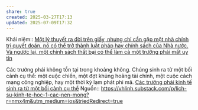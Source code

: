 ```yaml
---
share: true
created: 2025-03-27T17:13
updated: 2025-07-09T17:32
---
```

Khái niệm:: 
[Một lý thuyết ra đời trên giấy, nhưng chỉ cần gặp một nhà chính trị quyết đoán, nó có thể trở thành luật pháp hay chính sách của Nhà nước. Và ngược lại, một chính sách thất bại có thể làm cả một trường phái mất uy tín](M%E1%BB%99t%20l%C3%BD%20thuy%E1%BA%BFt%20ra%20%C4%91%E1%BB%9Di%20tr%C3%AAn%20gi%E1%BA%A5y,%20nh%C6%B0ng%20ch%E1%BB%89%20c%E1%BA%A7n%20g%E1%BA%B7p%20m%E1%BB%99t%20nh%C3%A0%20ch%C3%ADnh%20tr%E1%BB%8B%20quy%E1%BA%BFt%20%C4%91o%C3%A1n,%20n%C3%B3%20c%C3%B3%20th%E1%BB%83%20tr%E1%BB%9F%20th%C3%A0nh%20lu%E1%BA%ADt%20ph%C3%A1p%20hay%20ch%C3%ADnh%20s%C3%A1ch%20c%E1%BB%A7a%20Nh%C3%A0%20n%C6%B0%E1%BB%9Bc.%20V%C3%A0%20ng%C6%B0%E1%BB%A3c%20l%E1%BA%A1i,%20m%E1%BB%99t%20ch%C3%ADnh%20s%C3%A1ch%20th%E1%BA%A5t%20b%E1%BA%A1i%20c%C3%B3%20th%E1%BB%83%20l%C3%A0m%20c%E1%BA%A3%20m%E1%BB%99t%20tr%C6%B0%E1%BB%9Dng%20ph%C3%A1i%20m%E1%BA%A5t%20uy%20t%C3%ADn.md)

Các trường phái không tồn tại trong khoảng không. Chúng sinh ra từ một bối cảnh cụ thể: một cuộc chiến, một đợt khủng hoảng tài chính, một cuộc cách mạng công nghiệp, hay một thời kỳ lạm phát phi mã. 
[Các trường phái kinh tế sinh ra từ một bối cảnh cụ thể](./Tr%C6%B0%E1%BB%9Dng%20ph%C3%A1i/C%C3%A1c%20tr%C6%B0%E1%BB%9Dng%20ph%C3%A1i%20kinh%20t%E1%BA%BF%20sinh%20ra%20t%E1%BB%AB%20m%E1%BB%99t%20b%E1%BB%91i%20c%E1%BA%A3nh%20c%E1%BB%A5%20th%E1%BB%83.md)
Nguồn:: https://vhlinh.substack.com/p/lich-su-kinh-te-hoc-1-cac-nen-mong?r=nmx4m&utm_medium=ios&triedRedirect=true
